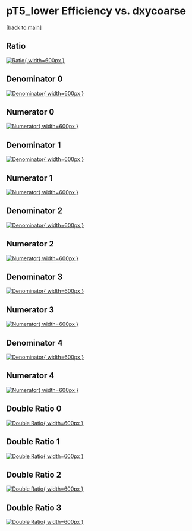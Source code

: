 # pT5_lower Efficiency vs. dxycoarse

[[back to main](./)]



## Ratio

[![Ratio](../mtv/var/pT5_lower_xtr_211_0_eff_dxycoarse.png){ width=600px }](../mtv/var/pT5_lower_xtr_211_0_eff_dxycoarse.pdf)

## Denominator 0

[![Denominator](../mtv/den/pT5_lower_xtr_211_0_eff_dxycoarse_den0.png){ width=600px }](../mtv/den/pT5_lower_xtr_211_0_eff_dxycoarse_den0.pdf)

## Numerator 0

[![Numerator](../mtv/num/pT5_lower_xtr_211_0_eff_dxycoarse_num0.png){ width=600px }](../mtv/num/pT5_lower_xtr_211_0_eff_dxycoarse_num0.pdf)

## Denominator 1

[![Denominator](../mtv/den/pT5_lower_xtr_211_0_eff_dxycoarse_den1.png){ width=600px }](../mtv/den/pT5_lower_xtr_211_0_eff_dxycoarse_den1.pdf)

## Numerator 1

[![Numerator](../mtv/num/pT5_lower_xtr_211_0_eff_dxycoarse_num1.png){ width=600px }](../mtv/num/pT5_lower_xtr_211_0_eff_dxycoarse_num1.pdf)

## Denominator 2

[![Denominator](../mtv/den/pT5_lower_xtr_211_0_eff_dxycoarse_den2.png){ width=600px }](../mtv/den/pT5_lower_xtr_211_0_eff_dxycoarse_den2.pdf)

## Numerator 2

[![Numerator](../mtv/num/pT5_lower_xtr_211_0_eff_dxycoarse_num2.png){ width=600px }](../mtv/num/pT5_lower_xtr_211_0_eff_dxycoarse_num2.pdf)

## Denominator 3

[![Denominator](../mtv/den/pT5_lower_xtr_211_0_eff_dxycoarse_den3.png){ width=600px }](../mtv/den/pT5_lower_xtr_211_0_eff_dxycoarse_den3.pdf)

## Numerator 3

[![Numerator](../mtv/num/pT5_lower_xtr_211_0_eff_dxycoarse_num3.png){ width=600px }](../mtv/num/pT5_lower_xtr_211_0_eff_dxycoarse_num3.pdf)

## Denominator 4

[![Denominator](../mtv/den/pT5_lower_xtr_211_0_eff_dxycoarse_den4.png){ width=600px }](../mtv/den/pT5_lower_xtr_211_0_eff_dxycoarse_den4.pdf)

## Numerator 4

[![Numerator](../mtv/num/pT5_lower_xtr_211_0_eff_dxycoarse_num4.png){ width=600px }](../mtv/num/pT5_lower_xtr_211_0_eff_dxycoarse_num4.pdf)

## Double Ratio 0

[![Double Ratio](../mtv/ratio/pT5_lower_xtr_211_0_eff_dxycoarse_ratio0.png){ width=600px }](../mtv/ratio/pT5_lower_xtr_211_0_eff_dxycoarse_ratio0.pdf)

## Double Ratio 1

[![Double Ratio](../mtv/ratio/pT5_lower_xtr_211_0_eff_dxycoarse_ratio1.png){ width=600px }](../mtv/ratio/pT5_lower_xtr_211_0_eff_dxycoarse_ratio1.pdf)

## Double Ratio 2

[![Double Ratio](../mtv/ratio/pT5_lower_xtr_211_0_eff_dxycoarse_ratio2.png){ width=600px }](../mtv/ratio/pT5_lower_xtr_211_0_eff_dxycoarse_ratio2.pdf)

## Double Ratio 3

[![Double Ratio](../mtv/ratio/pT5_lower_xtr_211_0_eff_dxycoarse_ratio3.png){ width=600px }](../mtv/ratio/pT5_lower_xtr_211_0_eff_dxycoarse_ratio3.pdf)

